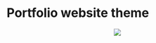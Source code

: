 <h1>Portfolio website theme</h1>
<p align="center">
  <img src="http://10j6ut2r9vkbv8z8usub9bs9.wpengine.netdna-cdn.com/wp-content/uploads/2014/09/base-01.jpg" />
</p>

